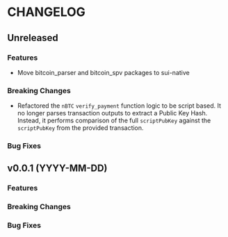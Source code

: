 <!-- markdownlint-disable MD013 -->
<!-- markdownlint-disable MD024 -->

<!--
Changelogs are for humans, not machines.
There should be an entry for every single version.
The same types of changes should be grouped.
The latest version comes first.
The release date of each version is displayed.

Usage:

Change log entries are to be added to the Unreleased section and in one of the following subsections: Features, Breaking Changes, Bug Fixes. Example entry:

* [#<PR-number>](https://github.com/gonative-cc/relayer/pull/<PR-number>) <description>
-->

# CHANGELOG

## Unreleased

### Features

- Move bitcoin_parser and bitcoin_spv packages to sui-native

### Breaking Changes

- Refactored the `nBTC` `verify_payment` function logic to be script based. It no longer parses transaction outputs to extract a Public Key Hash. Instead, it performs comparison of the full `scriptPubKey` against the `scriptPubKey` from the provided transaction.

### Bug Fixes

## v0.0.1 (YYYY-MM-DD)

### Features

### Breaking Changes

### Bug Fixes
